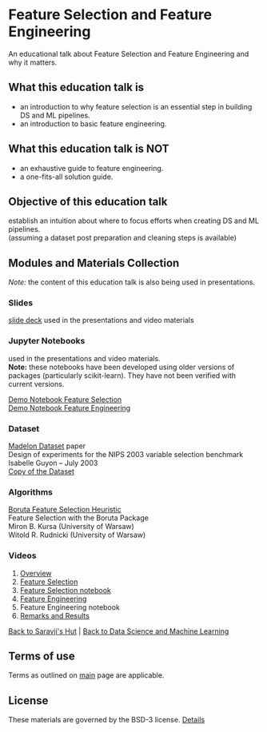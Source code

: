 # Feature Selection and Feature Engineering  

An educational talk about Feature Selection and Feature Engineering and why it matters.  

## What this education talk is  
- an introduction to why feature selection is an essential step in building DS and ML pipelines.  
- an introduction to basic feature engineering.  

## What this education talk is NOT  
- an exhaustive guide to feature engineering.  
- a one-fits-all solution guide.  

## Objective of this education talk  
establish an intuition about where to focus efforts when creating DS and ML pipelines.  
(assuming a dataset post preparation and cleaning steps is available)

## Modules and Materials Collection  
_Note:_ the content of this education talk is also being used in presentations.  

### Slides  
[slide deck](content/FS_FE_slides.pdf) used in the presentations and video materials  

### Jupyter Notebooks
used in the presentations and video materials.  
**Note:** these notebooks have been developed using older versions of packages (particularly scikit-learn). They have not been verified with current versions.  
  
[Demo Notebook Feature Selection](https://github.com/Saravji/saravjis_hut/blob/master/DS_ML/FS_FE/content/Demo_Notebook_Feature_Selection.ipynb)  
[Demo Notebook Feature Engineering](https://github.com/Saravji/saravjis_hut/blob/master/DS_ML/FS_FE/content/Demo_Notebook_Feature_Engineering.ipynb)  

### Dataset
[Madelon Dataset](content/papers/Dataset.pdf) paper  
Design of experiments for the NIPS 2003 variable selection benchmark
Isabelle Guyon – July 2003  
[Copy of the Dataset](content/data/README.md)  

### Algorithms
[Boruta Feature Selection Heuristic](content/papers/v36i11.pdf)  
Feature Selection with the Boruta Package  
Miron B. Kursa (University of Warsaw)  
Witold R. Rudnicki (University of Warsaw)  

### Videos  
1. [Overview](https://youtu.be/Tw8NSHutwDY)  
2. [Feature Selection](https://youtu.be/bPYwVmZhGM4)  
3. [Feature Selection notebook](https://youtu.be/1hg4ygW52Pw)  
4. [Feature Engineering](https://youtu.be/oIrd4duULIA)  
5. Feature Engineering notebook  
6. [Remarks and Results](https://youtu.be/KHIy_B3aq8U)  
  
  
[Back to Saravji's Hut](../../README.md)  |  [Back to Data Science and Machine Learning](../README.md)

## Terms of use  

Terms as outlined on [main](../../README.md#terms-of-use) page are applicable.  

## License  

These materials are governed by the BSD-3 license. [Details](LICENSE)  


